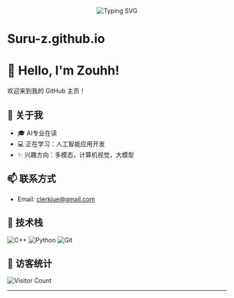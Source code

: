 <p align="center">
  <img src="https://readme-typing-svg.demolab.com?font=Fira+Code&size=28&pause=1000&color=F79600&center=true&vCenter=true&width=800&lines=你好%EF%BC%8C我是Zouhh;一名热爱AI与硬件的小开发者;欢迎访问我的GitHub主页~" alt="Typing SVG" />
</p>

# Suru-z.github.io
# 👋 Hello, I'm Zouhh!

欢迎来到我的 GitHub 主页！

## 🚀 关于我
- 🎓 AI专业在读
- 💻 正在学习：人工智能应用开发
- ✨ 兴趣方向：多模态，计算机视觉，大模型

## 📫 联系方式
- Email: clerkjue@gmail.com

## 🧰 技术栈
![C++](https://img.shields.io/badge/C++-00599C?style=flat&logo=c%2B%2B&logoColor=white)
![Python](https://img.shields.io/badge/Python-3776AB?style=flat&logo=python&logoColor=white)
![Git](https://img.shields.io/badge/Git-F05032?style=flat&logo=git&logoColor=white)


## 🐾 访客统计
![Visitor Count](https://komarev.com/ghpvc/?username=yourusername&style=flat-square)

---
